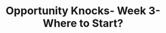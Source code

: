 ---
title: Opportunity Knocks- Week 3- Where to Start?
link: https://s3.amazonaws.com/podcast.lifestonechurch.net/2015-03-22.mp3
podcastLength: '00:45:46'
speaker: Pastor Ben Helton
description: Opportunity Knocks Series
vimeoId: 122925483
---